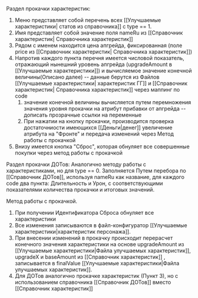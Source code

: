 Раздел прокачки характеристик:
1. Меню представляет собой перечень всех [[Улучшаемые характеристики| статов из справочника]] с type == 1.
2. Имя представляет собой значение поля nameRu из  [[Справочник характеристик| Справочника характеристик]]
3. Рядом с именем находится цена апгрейда, фиксированная (поле price из [[Справочник характеристик| Справочника характеристик]])
4. Напротив каждого пункта перечня имеется числовой показатель, отражающий нынешний уровень апгрейда (upgradeAmount в [[Улучшаемые характеристики]]) и вычисляемое значение конечной величины(Описано далее) -- данные берутся из Файлов [[Улучшаемые характеристики| характеристик ГГ]] и [[Справочник характеристик| Справочника характеристик]] через маппинг по code 
	1.  значение конечной величины вычисляется путем перемножения значения уровня прокачки на атрибут прибавки от апгрейда -- дописать прозрачные ссылки на переменные
	2. При нажатии на кнопку прокачки, производится проверка достаточниости имеющихся [[Деньги|денег]] увеличение атрибута на "Фронте" и передача изменений через Метод работы с прокачкой
5. Внизу имеется кнопка "Сброс", которая обнуляет все совершенные покупки через метод работы с прокачкой


Раздел прокачки ДОТов:
Аналогично методу работы с характеристиками, но для type == 0.
Заполняется Путем перебора по [[Справочник ДОТов]], используя nameRu как название, для каждого code два пункта: Длительность и Урон, с соответствующими показателями количества прокачки и итоговых значений.


Метод работы с прокачкой.
1. При получении Идентификатора Сброса обнуляет все характеристики 
2. Все изменения записываются в файл-конфигуратор [[Улучшаемые характеристики|характеристик персонажа]]. 
3. При внесении изменений в прокачку происходит перерасчет конечного значения характеристики на основе upgradeAmount из [[Улучшаемые характеристики|Файла улучшаемых характеристик]], upgradeX и baseAmount из [[Справочник характеристик]] , записывается в finalValue [[Улучшаемые характеристики|Файла улучшаемых характеристик]].
4. Для ДОТов аналогично прокачке характеристик (Пункт 3), но с использованием справочника [[Справочник ДОТов]] вместо [[Справочник характеристик]]
